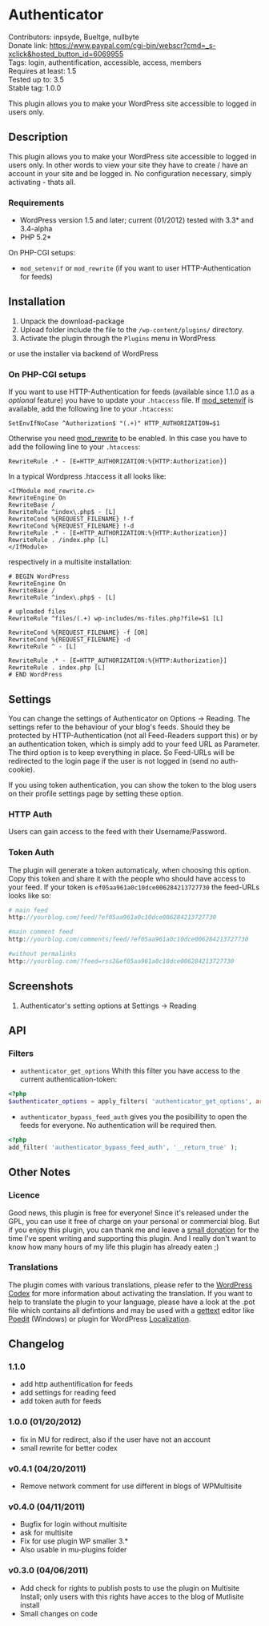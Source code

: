 # Authenticator
Contributors: inpsyde, Bueltge, nullbyte  
Donate link: https://www.paypal.com/cgi-bin/webscr?cmd=_s-xclick&hosted_button_id=6069955  
Tags: login, authentification, accessible, access, members  
Requires at least: 1.5  
Tested up to: 3.5  
Stable tag: 1.0.0  

This plugin allows you to make your WordPress site accessible to logged in users only.

## Description
This plugin allows you to make your WordPress site accessible to logged in users only. In other words to view your site they have to create / have an account in your site and be logged in. No configuration necessary, simply activating - thats all.

### Requirements
* WordPress version 1.5 and later; current (01/2012) tested with 3.3* and 3.4-alpha
* PHP 5.2*

On PHP-CGI setups:

* `mod_setenvif` or `mod_rewrite` (if you want to user HTTP-Authentication for feeds)


## Installation
1. Unpack the download-package
2. Upload folder include the file to the `/wp-content/plugins/` directory.
3. Activate the plugin through the `Plugins` menu in WordPress

or use the installer via backend of WordPress

### On PHP-CGI setups
If you want to use HTTP-Authentication for feeds (available since 1.1.0 as a *optional* feature) you have to update your `.htaccess` file. If [mod_setenvif](http://httpd.apache.org/docs/2.0/mod/mod_setenvif.html) is available, add the following line to your `.htaccess`:

```
SetEnvIfNoCase ^Authorization$ "(.+)" HTTP_AUTHORIZATION=$1
```

Otherwise you need [mod_rewrite](http://httpd.apache.org/docs/current/mod/mod_rewrite.html) to be enabled. In this case you have to add the following line to your `.htaccess`:

```
RewriteRule .* - [E=HTTP_AUTHORIZATION:%{HTTP:Authorization}]
```

In a typical Wordpress .htaccess it all looks like:

```
<IfModule mod_rewrite.c>
RewriteEngine On
RewriteBase /
RewriteRule ^index\.php$ - [L]
RewriteCond %{REQUEST_FILENAME} !-f
RewriteCond %{REQUEST_FILENAME} !-d
RewriteRule .* - [E=HTTP_AUTHORIZATION:%{HTTP:Authorization}]
RewriteRule . /index.php [L]
</IfModule>
```

respectively in a multisite installation:

```
# BEGIN WordPress
RewriteEngine On
RewriteBase /
RewriteRule ^index\.php$ - [L]

# uploaded files
RewriteRule ^files/(.+) wp-includes/ms-files.php?file=$1 [L]

RewriteCond %{REQUEST_FILENAME} -f [OR]
RewriteCond %{REQUEST_FILENAME} -d
RewriteRule ^ - [L]

RewriteRule .* - [E=HTTP_AUTHORIZATION:%{HTTP:Authorization}]
RewriteRule . index.php [L]
# END WordPress
```
## Settings
You can change the settings of Authenticator on Options → Reading. The settings refer to the behaviour of your blog's feeds. Should they be protected by HTTP-Authentication (not all Feed-Readers support this) or by an authentication token, which is simply add to your feed URL as Parameter. The third option is to keep everything in place. So Feed-URLs will be redirected to the login page if the user is not logged in (send no auth-cookie). 

If you using token authentication, you can show the token to the blog users on their profile settings page by setting these option.

### HTTP Auth
Users can gain access to the feed with their Username/Password. 

### Token Auth
The plugin will generate a token automaticaly, when choosing this option. Copy this token and share it with the people who should have access to your feed. If your token is ```ef05aa961a0c10dce006284213727730``` the feed-URLs looks like so:
```php
# main feed
http://yourblog.com/feed/?ef05aa961a0c10dce006284213727730

#main comment feed 
http://yourblog.com/comments/feed/?ef05aa961a0c10dce006284213727730

#without permalinks
http://yourblog.com/?feed=rss2&ef05aa961a0c10dce006284213727730
```

## Screenshots
1. Authenticator's setting options at Settings → Reading

## API
### Filters
* ```authenticator_get_options``` Whith this filter you have access to the current authentication-token: 
```php
<?php
$authenticator_options = apply_filters( 'authenticator_get_options', array() );
```
* ```authenticator_bypass_feed_auth``` gives you the posibillity to open the feeds for everyone. No authentication will be required then.
```php
<?php
add_filter( 'authenticator_bypass_feed_auth', '__return_true' );
```

## Other Notes
### Licence
Good news, this plugin is free for everyone! Since it's released under the GPL, you can use it free of charge on your personal or commercial blog. But if you enjoy this plugin, you can thank me and leave a [small donation](https://www.paypal.com/cgi-bin/webscr?cmd=_s-xclick&hosted_button_id=6069955) for the time I've spent writing and supporting this plugin. And I really don't want to know how many hours of my life this plugin has already eaten ;)

### Translations
The plugin comes with various translations, please refer to the [WordPress Codex](http://codex.wordpress.org/Installing_WordPress_in_Your_Language "Installing WordPress in Your Language") for more information about activating the translation. If you want to help to translate the plugin to your language, please have a look at the .pot file which contains all defintions and may be used with a [gettext](http://www.gnu.org/software/gettext/) editor like [Poedit](http://www.poedit.net/) (Windows) or plugin for WordPress [Localization](http://wordpress.org/extend/plugins/codestyling-localization/).


## Changelog
### 1.1.0
* add http authentification for feeds
* add settings for reading feed
* add token auth for feeds

### 1.0.0 (01/20/2012)
* fix in MU for redirect, also if the user have not an account
* small rewrite for better codex

### v0.4.1 (04/20/2011)
* Remove network comment for use different in blogs of WPMultisite

### v0.4.0 (04/11/2011)
* Bugfix for login without multisite
* ask for multisite
* Fix for use plugin WP smaller 3.*
* Also usable in mu-plugins folder

###  v0.3.0 (04/06/2011)
* Add check for rights to publish posts to use the plugin on Multisite Install; only users with this rights have acces to the blog of Mutlisite install
* Small changes on code
